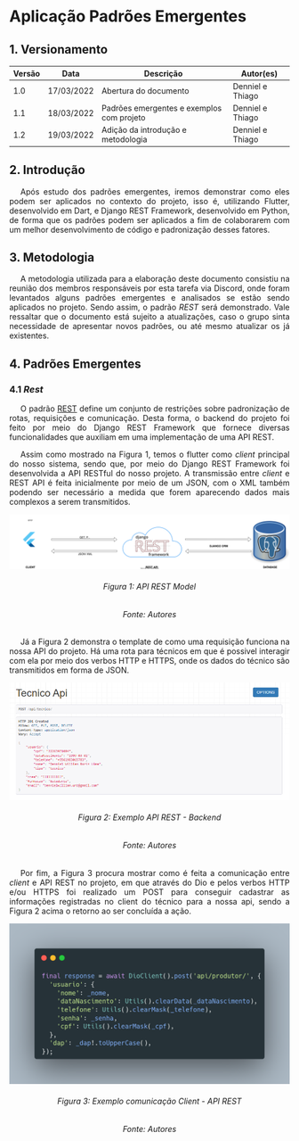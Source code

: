 # Aplicação Padrões Emergentes

## 1. Versionamento

| Versão | Data       | Descrição                                     | Autor(es)                 |
| ------ | ---------- | ---------------------------                   | ------------------------- |
| 1.0    | 17/03/2022 | Abertura do documento                         | Denniel e Thiago |
| 1.1    | 18/03/2022 | Padrões emergentes e exemplos com projeto     | Denniel e Thiago |
| 1.2    | 19/03/2022 | Adição da introdução e metodologia            | Denniel e Thiago |

## 2. Introdução

<p align="justify" style="text-indent: 20px">Após estudo dos padrões emergentes, iremos demonstrar como eles podem ser aplicados no contexto do projeto, isso é, utilizando Flutter, desenvolvido em Dart, e Django REST Framework, desenvolvido em Python, de forma que os padrões podem ser aplicados a fim de colaborarem com um melhor desenvolvimento de código e padronização desses fatores.</p>

## 3. Metodologia

<p align="justify" style="text-indent: 20px">A metodologia utilizada para a elaboração deste documento consistiu na reunião dos membros responsáveis por esta tarefa via Discord, onde foram levantados alguns padrões emergentes e analisados se estão sendo aplicados no projeto. Sendo assim, o padrão <i>REST</i> será demonstrado. Vale ressaltar que o documento está sujeito a atualizações, caso o grupo sinta necessidade de apresentar novos padrões, ou até mesmo atualizar os já existentes.</p>

## 4. Padrões Emergentes

### 4.1 <i>Rest</i>

<p align="justify" style="text-indent: 20px">O padrão <a href="../../estudos/padroes_emergentes#42-rest">REST</a> define um conjunto de restrições sobre padronização de rotas, requisições e comunicação. Desta forma, o backend do projeto foi feito por meio do Django REST Framework que fornece diversas funcionalidades que auxiliam em uma implementação de uma API REST.</p>

<p align="justify" style="text-indent: 20px">Assim como mostrado na Figura 1, temos o flutter como <i>client</i> principal do nosso sistema, sendo que, por meio do Django REST Framework foi desenvolvida a API RESTful do nosso projeto. A transmissão entre <i>client</i> e REST API é feita inicialmente por meio de um JSON, com o XML também podendo ser necessário a medida que forem aparecendo dados mais complexos a serem transmitidos.</p>

<center>
  <img src="../../../assets/padroes_projetos/api_rest_django.svg" class="zoom">
  <h6 align = "center">Figura 1: API REST Model</h6>
  <h6 align = "center">Fonte: Autores</h6>
</center>

<p align="justify" style="text-indent: 20px">Já a Figura 2 demonstra o template de como uma requisição funciona na nossa API do projeto. Há uma rota para técnicos em que é possivel interagir com ela por meio dos verbos HTTP e HTTPS, onde os dados do técnico são transmitidos em forma de JSON.</P>

<center>
  <img src="../../../assets/padroes_projetos/exemplo_django_rest.png" width="800" class="zoom"/>
  <h6 align = "center">Figura 2: Exemplo API REST - Backend </h6>
  <h6 align = "center">Fonte: Autores</h6>
</center>

<p align="justify" style="text-indent: 20px">Por fim, a Figura 3 procura mostrar como é feita a comunicação entre <i>client</i> e API REST no projeto, em que através do Dio e pelos verbos HTTP e/ou HTTPS foi realizado um POST para conseguir cadastrar as informações registradas no client do técnico para a nossa api, sendo a Figura 2 acima o retorno ao ser concluída a ação. </p>

<center>
  <img src="../../../assets/padroes_projetos/rest_post_tecnico.png" width="800" class="zoom"/>
  <h6 align = "center">Figura 3: Exemplo comunicação Client - API REST</h6>
  <h6 align = "center">Fonte: Autores</h6>
</center>
